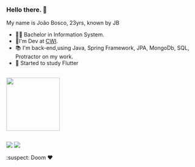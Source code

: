 ### Hello there. :eyes:

My name is João Bosco, 23yrs, known by JB

- :man_student: Bachelor in Information System.
- :office:I'm Dev at [CWI](https://cwi.com.br/).
- :books: I'm back-end,using Java, Spring Framework, JPA, MongoDb, SQL, Protractor on my work.
- 🧠 Started to study Flutter
##

<div>
  <img height="140em" src="https://github-readme-stats.vercel.app/api/top-langs/?username=joaobosconff&layout=compact&langs_count=7&theme=merko"/>
</div>

##

<div>
  <a href="mailto:joaobosconff03@gmail.com" target="_blank"><img src="https://img.shields.io/badge/Gmail-D14836?style=for-the-badge&logo=gmail&logoColor=white" target="_blank"></a> 
   <a href="https://www.linkedin.com/in/joaobosconff/" target="_blank"><img src="https://img.shields.io/badge/-LinkedIn-%230077B5?style=for-the-badge&logo=linkedin&logoColor=white" target="_blank"></a> 
</div>
         
         

:suspect: Doom ❤
